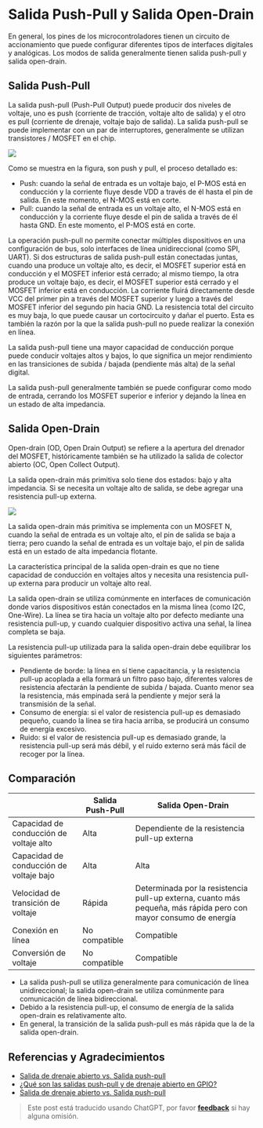 # Salida Push-Pull y Salida Open-Drain

En general, los pines de los microcontroladores tienen un circuito de accionamiento que puede configurar diferentes tipos de interfaces digitales y analógicas. Los modos de salida generalmente tienen salida push-pull y salida open-drain.

## Salida Push-Pull

La salida push-pull (Push-Pull Output) puede producir dos niveles de voltaje, uno es push (corriente de tracción, voltaje alto de salida) y el otro es pull (corriente de drenaje, voltaje bajo de salida). La salida push-pull se puede implementar con un par de interruptores, generalmente se utilizan transistores / MOSFET en el chip.

![](https://wiki-media-1253965369.cos.ap-guangzhou.myqcloud.com/img/20211227095254.png)

Como se muestra en la figura, son push y pull, el proceso detallado es:

- Push: cuando la señal de entrada es un voltaje bajo, el P-MOS está en conducción y la corriente fluye desde VDD a través de él hasta el pin de salida. En este momento, el N-MOS está en corte.
- Pull: cuando la señal de entrada es un voltaje alto, el N-MOS está en conducción y la corriente fluye desde el pin de salida a través de él hasta GND. En este momento, el P-MOS está en corte.

La operación push-pull no permite conectar múltiples dispositivos en una configuración de bus, solo interfaces de línea unidireccional (como SPI, UART). Si dos estructuras de salida push-pull están conectadas juntas, cuando una produce un voltaje alto, es decir, el MOSFET superior está en conducción y el MOSFET inferior está cerrado; al mismo tiempo, la otra produce un voltaje bajo, es decir, el MOSFET superior está cerrado y el MOSFET inferior está en conducción. La corriente fluirá directamente desde VCC del primer pin a través del MOSFET superior y luego a través del MOSFET inferior del segundo pin hacia GND. La resistencia total del circuito es muy baja, lo que puede causar un cortocircuito y dañar el puerto. Esta es también la razón por la que la salida push-pull no puede realizar la conexión en línea.

La salida push-pull tiene una mayor capacidad de conducción porque puede conducir voltajes altos y bajos, lo que significa un mejor rendimiento en las transiciones de subida / bajada (pendiente más alta) de la señal digital.

La salida push-pull generalmente también se puede configurar como modo de entrada, cerrando los MOSFET superior e inferior y dejando la línea en un estado de alta impedancia.

## Salida Open-Drain

Open-drain (OD, Open Drain Output) se refiere a la apertura del drenador del MOSFET, históricamente también se ha utilizado la salida de colector abierto (OC, Open Collect Output).

La salida open-drain más primitiva solo tiene dos estados: bajo y alta impedancia. Si se necesita un voltaje alto de salida, se debe agregar una resistencia pull-up externa.

![](https://wiki-media-1253965369.cos.ap-guangzhou.myqcloud.com/img/20211228172532.png)

La salida open-drain más primitiva se implementa con un MOSFET N, cuando la señal de entrada es un voltaje alto, el pin de salida se baja a tierra; pero cuando la señal de entrada es un voltaje bajo, el pin de salida está en un estado de alta impedancia flotante.

La característica principal de la salida open-drain es que no tiene capacidad de conducción en voltajes altos y necesita una resistencia pull-up externa para producir un voltaje alto real.

La salida open-drain se utiliza comúnmente en interfaces de comunicación donde varios dispositivos están conectados en la misma línea (como I2C, One-Wire). La línea se tira hacia un voltaje alto por defecto mediante una resistencia pull-up, y cuando cualquier dispositivo activa una señal, la línea completa se baja.

La resistencia pull-up utilizada para la salida open-drain debe equilibrar los siguientes parámetros:

- Pendiente de borde: la línea en sí tiene capacitancia, y la resistencia pull-up acoplada a ella formará un filtro paso bajo, diferentes valores de resistencia afectarán la pendiente de subida / bajada. Cuanto menor sea la resistencia, más empinada será la pendiente y mejor será la transmisión de la señal.
- Consumo de energía: si el valor de resistencia pull-up es demasiado pequeño, cuando la línea se tira hacia arriba, se producirá un consumo de energía excesivo.
- Ruido: si el valor de resistencia pull-up es demasiado grande, la resistencia pull-up será más débil, y el ruido externo será más fácil de recoger por la línea.

## Comparación

|                | Salida Push-Pull | Salida Open-Drain                       |
| -------------- | ---------------- | -------------------------------------- |
| Capacidad de conducción de voltaje alto | Alta             | Dependiente de la resistencia pull-up externa |
| Capacidad de conducción de voltaje bajo | Alta             | Alta                                   |
| Velocidad de transición de voltaje | Rápida           | Determinada por la resistencia pull-up externa, cuanto más pequeña, más rápida pero con mayor consumo de energía |
| Conexión en línea | No compatible    | Compatible                             |
| Conversión de voltaje | No compatible    | Compatible                             |

- La salida push-pull se utiliza generalmente para comunicación de línea unidireccional; la salida open-drain se utiliza comúnmente para comunicación de línea bidireccional.
- Debido a la resistencia pull-up, el consumo de energía de la salida open-drain es relativamente alto.
- En general, la transición de la salida push-pull es más rápida que la de la salida open-drain.

## Referencias y Agradecimientos

- [Salida de drenaje abierto vs. Salida push-pull](https://open4tech.com/open-drain-output-vs-push-pull-output/)
- [¿Qué son las salidas push-pull y de drenaje abierto en GPIO?](https://mp.weixin.qq.com/s/bNfSBfYKt_IKnFPvrCYD9Q)
- [Salida de drenaje abierto vs. Salida push-pull](https://zhuanlan.zhihu.com/p/41942876)

> Este post está traducido usando ChatGPT, por favor [**feedback**](https://github.com/linyuxuanlin/Wiki_MkDocs/issues/new) si hay alguna omisión.